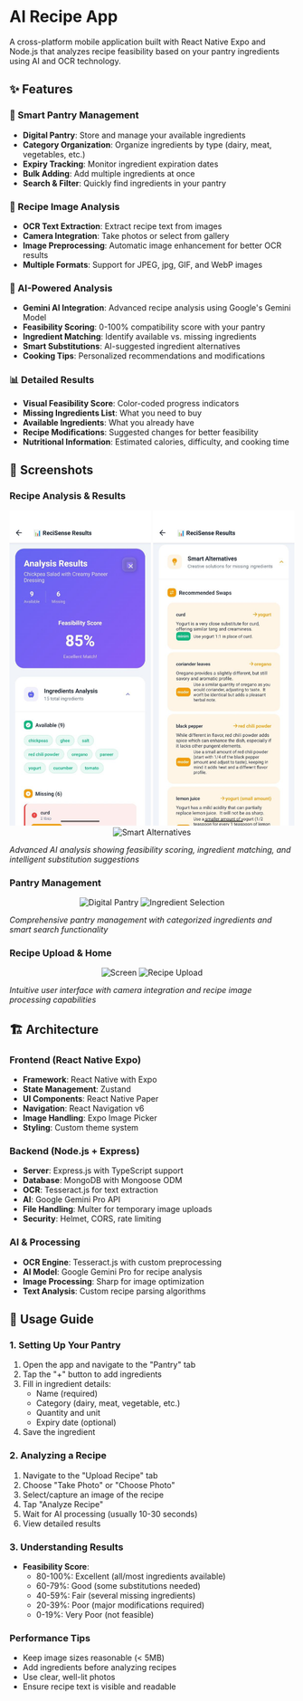 # AI Recipe App

A cross-platform mobile application built with React Native Expo and Node.js that analyzes recipe feasibility based on your pantry ingredients using AI and OCR technology.

## ✨ Features

### 🧺 Smart Pantry Management
- **Digital Pantry**: Store and manage your available ingredients
- **Category Organization**: Organize ingredients by type (dairy, meat, vegetables, etc.)
- **Expiry Tracking**: Monitor ingredient expiration dates
- **Bulk Adding**: Add multiple ingredients at once
- **Search & Filter**: Quickly find ingredients in your pantry

### 📸 Recipe Image Analysis
- **OCR Text Extraction**: Extract recipe text from images
- **Camera Integration**: Take photos or select from gallery
- **Image Preprocessing**: Automatic image enhancement for better OCR results
- **Multiple Formats**: Support for JPEG, jpg, GIF, and WebP images

### 🤖 AI-Powered Analysis
- **Gemini AI Integration**: Advanced recipe analysis using Google's Gemini Model
- **Feasibility Scoring**: 0-100% compatibility score with your pantry
- **Ingredient Matching**: Identify available vs. missing ingredients
- **Smart Substitutions**: AI-suggested ingredient alternatives
- **Cooking Tips**: Personalized recommendations and modifications

### 📊 Detailed Results
- **Visual Feasibility Score**: Color-coded progress indicators
- **Missing Ingredients List**: What you need to buy
- **Available Ingredients**: What you already have
- **Recipe Modifications**: Suggested changes for better feasibility
- **Nutritional Information**: Estimated calories, difficulty, and cooking time

## 📱 Screenshots

### Recipe Analysis & Results
<div align="center">
<img src="./assets/Result_1.jpg" width="250" alt="Recipe Analysis Results"/>
<img src="./assets/Result_2.jpg" width="250" alt="Creative Solutions and Tips"/>
<img src=".assets/Result_3.jpg" width="250" alt="Smart Alternatives"/>
</div>

*Advanced AI analysis showing feasibility scoring, ingredient matching, and intelligent substitution suggestions*

### Pantry Management
<div align="center">
<img src=".assets/Home.jpg" width="250" alt="Digital Pantry"/>
<img src=".assets/Add.jpg" width="250" alt="Ingredient Selection"/>
</div>

*Comprehensive pantry management with categorized ingredients and smart search functionality*

### Recipe Upload & Home
<div align="center">
<img src=".assets/Upload.jpg" width="250" alt="Screen"/>
<img src=".assets/Uploaded.jpg" width="250" alt="Recipe Upload"/>
</div>

*Intuitive user interface with camera integration and recipe image processing capabilities*

## 🏗️ Architecture

### Frontend (React Native Expo)
- **Framework**: React Native with Expo
- **State Management**: Zustand
- **UI Components**: React Native Paper
- **Navigation**: React Navigation v6
- **Image Handling**: Expo Image Picker
- **Styling**: Custom theme system

### Backend (Node.js + Express)
- **Server**: Express.js with TypeScript support
- **Database**: MongoDB with Mongoose ODM
- **OCR**: Tesseract.js for text extraction
- **AI**: Google Gemini Pro API
- **File Handling**: Multer for temporary image uploads
- **Security**: Helmet, CORS, rate limiting

### AI & Processing
- **OCR Engine**: Tesseract.js with custom preprocessing
- **AI Model**: Google Gemini Pro for recipe analysis
- **Image Processing**: Sharp for image optimization
- **Text Analysis**: Custom recipe parsing algorithms



## 📱 Usage Guide

### 1. Setting Up Your Pantry
1. Open the app and navigate to the "Pantry" tab
2. Tap the "+" button to add ingredients
3. Fill in ingredient details:
   - Name (required)
   - Category (dairy, meat, vegetable, etc.)
   - Quantity and unit
   - Expiry date (optional)
4. Save the ingredient

### 2. Analyzing a Recipe
1. Navigate to the "Upload Recipe" tab
2. Choose "Take Photo" or "Choose Photo"
3. Select/capture an image of the recipe
4. Tap "Analyze Recipe"
5. Wait for AI processing (usually 10-30 seconds)
6. View detailed results

### 3. Understanding Results
- **Feasibility Score**: 
  - 80-100%: Excellent (all/most ingredients available)
  - 60-79%: Good (some substitutions needed)
  - 40-59%: Fair (several missing ingredients)
  - 20-39%: Poor (major modifications required)
  - 0-19%: Very Poor (not feasible)


### Performance Tips
- Keep image sizes reasonable (< 5MB)
- Add ingredients before analyzing recipes
- Use clear, well-lit photos
- Ensure recipe text is visible and readable

